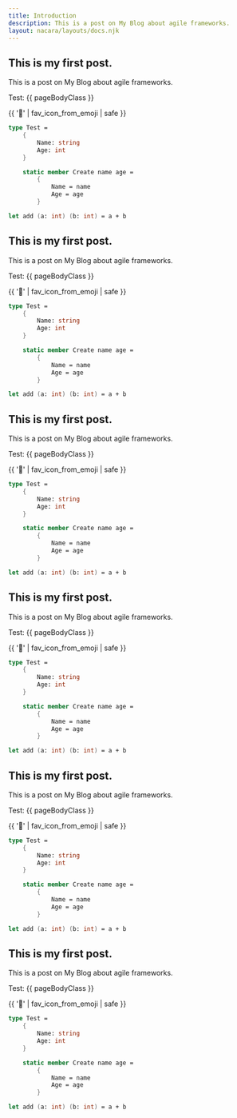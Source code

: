 ```yaml
---
title: Introduction
description: This is a post on My Blog about agile frameworks.
layout: nacara/layouts/docs.njk
---
```


## This is my first post.

This is a post on My Blog about agile frameworks.

Test: {{ pageBodyClass }}

{{ '🚨' | fav_icon_from_emoji | safe }}

```fs
type Test =
    {
        Name: string
        Age: int
    }

    static member Create name age =
        {
            Name = name
            Age = age
        }

let add (a: int) (b: int) = a + b
```


## This is my first post.

This is a post on My Blog about agile frameworks.

Test: {{ pageBodyClass }}

{{ '🚨' | fav_icon_from_emoji | safe }}

```fs
type Test =
    {
        Name: string
        Age: int
    }

    static member Create name age =
        {
            Name = name
            Age = age
        }

let add (a: int) (b: int) = a + b
```


## This is my first post.

This is a post on My Blog about agile frameworks.

Test: {{ pageBodyClass }}

{{ '🚨' | fav_icon_from_emoji | safe }}

```fs
type Test =
    {
        Name: string
        Age: int
    }

    static member Create name age =
        {
            Name = name
            Age = age
        }

let add (a: int) (b: int) = a + b
```


## This is my first post.

This is a post on My Blog about agile frameworks.

Test: {{ pageBodyClass }}

{{ '🚨' | fav_icon_from_emoji | safe }}

```fs
type Test =
    {
        Name: string
        Age: int
    }

    static member Create name age =
        {
            Name = name
            Age = age
        }

let add (a: int) (b: int) = a + b
```


## This is my first post.

This is a post on My Blog about agile frameworks.

Test: {{ pageBodyClass }}

{{ '🚨' | fav_icon_from_emoji | safe }}

```fs
type Test =
    {
        Name: string
        Age: int
    }

    static member Create name age =
        {
            Name = name
            Age = age
        }

let add (a: int) (b: int) = a + b
```


## This is my first post.

This is a post on My Blog about agile frameworks.

Test: {{ pageBodyClass }}

{{ '🚨' | fav_icon_from_emoji | safe }}

```fs
type Test =
    {
        Name: string
        Age: int
    }

    static member Create name age =
        {
            Name = name
            Age = age
        }

let add (a: int) (b: int) = a + b
```
